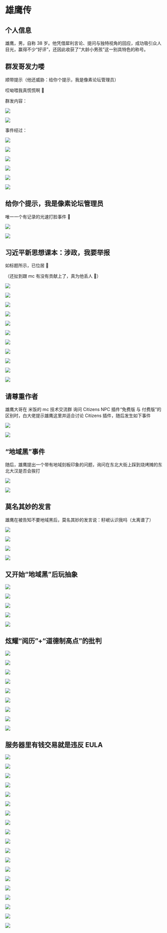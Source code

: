 # 雄鹰传

## 个人信息

雄鹰，男，自称 38 岁。他凭借犀利言论、提问与独特视角的回应，成功吸引众人目光，赢得不少“好评”，还因此收获了“大龄小男孩”这一别具特色的称号。

## 群发哥发力喽

顺带提示（他还威胁：给你个提示，我是像素论坛管理员）

哎呦喂我真慌慌啊 🤣

群发内容：

![](/others/雄鹰传/10-1.png)

![](/others/雄鹰传/10-2.png)

事件经过：

![](/others/雄鹰传/10-3.png)

![](/others/雄鹰传/10-4.png)

![](/others/雄鹰传/10-5.png)

![](/others/雄鹰传/10-6.png)

![](/others/雄鹰传/10-7.png)

![](/others/雄鹰传/10-8.png)

## 给你个提示，我是像素论坛管理员

唯一一个有记录的光速打脸事件 🤣

![](/others/雄鹰传/8-2.png)

![](/others/雄鹰传/8-1.jpg)

## 习近平新思想课本：涉政，我要举报

如标题所示，已位居 🤣

（还扯到跟 mc 有没有贡献上了，真为他丢人 🤣）

![](/others/雄鹰传/9-1.png)

![](/others/雄鹰传/9-2.png)

![](/others/雄鹰传/9-3.png)

![](/others/雄鹰传/9-4.png)

![](/others/雄鹰传/9-5.png)

![](/others/雄鹰传/9-6.png)

![](/others/雄鹰传/9-7.png)

![](/others/雄鹰传/9-8.png)

![](/others/雄鹰传/9-9.jpg)

![](/others/雄鹰传/9-10.png)

![](/others/雄鹰传/9-11.png)

## 请尊重作者

雄鹰大哥在 米饭的 mc 技术交流群 询问 Citizens NPC 插件“免费版 与 付费版”的区别时，白大佬提示雄鹰这里并适合讨论 Citizens 插件，随后发生如下事件

![](/others/雄鹰传/1-1.png)

![](/others/雄鹰传/1-2.png)

## “地域黑”事件

随后，雄鹰提出一个带有地域刻板印象的问题，询问在东北大街上踩到烧烤摊的东北大汉是否会挨打

![](/others/雄鹰传/2-1.png)

![](/others/雄鹰传/2-2.png)

## 莫名其妙的发言

雄鹰在被告知不要地域黑后，莫名其妙的发言说：籽岷认识我吗（太离谱了）

![](/others/雄鹰传/3-1.png)

![](/others/雄鹰传/3-2.png)

![](/others/雄鹰传/4-1.png)

![](/others/雄鹰传/4-2.png)

## 又开始“地域黑”后玩抽象

![](/others/雄鹰传/5-1.png)

![](/others/雄鹰传/5-2.png)

![](/others/雄鹰传/5-3.png)

![](/others/雄鹰传/5-4.png)

![](/others/雄鹰传/5-5.png)

## 炫耀“阅历”+“道德制高点”的批判

![](/others/雄鹰传/6-1.png)

![](/others/雄鹰传/6-2.png)

![](/others/雄鹰传/6-3.png)

![](/others/雄鹰传/6-4.png)

![](/others/雄鹰传/6-5.png)

![](/others/雄鹰传/6-6.png)

![](/others/雄鹰传/6-7.png)

![](/others/雄鹰传/6-8.png)

![](/others/雄鹰传/6-9.png)

## 服务器里有钱交易就是违反 EULA

![](/others/雄鹰传/7-1.png)

![](/others/雄鹰传/7-2.png)

![](/others/雄鹰传/7-3.png)

![](/others/雄鹰传/7-4.png)

![](/others/雄鹰传/7-5.png)

![](/others/雄鹰传/7-6.png)

![](/others/雄鹰传/7-7.png)

![](/others/雄鹰传/7-8.png)

![](/others/雄鹰传/7-9.png)

![](/others/雄鹰传/7-10.png)

![](/others/雄鹰传/7-11.png)

![](/others/雄鹰传/7-12.png)

![](/others/雄鹰传/7-13.png)

![](/others/雄鹰传/7-14.png)

![](/others/雄鹰传/7-15.png)

![](/others/雄鹰传/7-16.png)

![](/others/雄鹰传/7-17.png)

![](/others/雄鹰传/7-18.png)

![](/others/雄鹰传/7-19.png)
